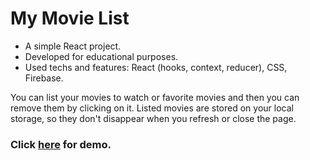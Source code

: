 # My Movie List

- A simple React project.
- Developed for educational purposes.
- Used techs and features: React (hooks, context, reducer), CSS, Firebase.

You can list your movies to watch or favorite movies and then you can remove them by clicking on it. Listed movies are stored on your local storage, so they don't disappear when you refresh or close the page.

### Click [here](https://mymovielist-bcf54.web.app/) for demo.

